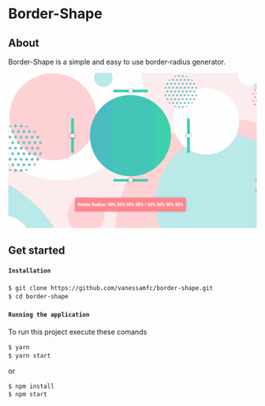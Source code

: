 # Border-Shape

## About

Border-Shape is a simple and easy to use border-radius generator.

![Home Page](/readmeGif/borderHome.gif?raw=true "Home Page")

## Get started

#### `Installation`

```sh
$ git clone https://github.com/vanessamfc/border-shape.git
$ cd border-shape
```

#### `Running the application`

To run this project execute these comands

```sh
$ yarn
$ yarn start
```

or

```sh
$ npm install
$ npm start
```
